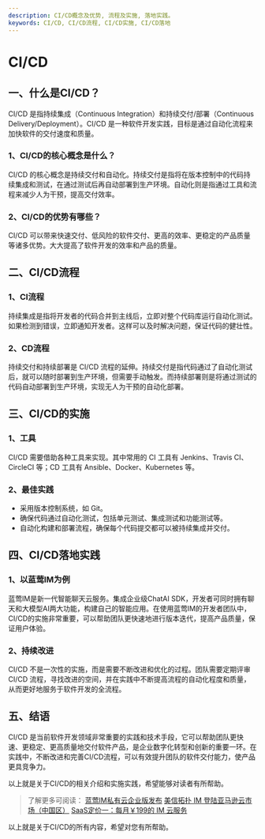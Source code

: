 ```yaml
---
description: CI/CD概念及优势, 流程及实施, 落地实践。
keywords: CI/CD, CI/CD流程, CI/CD实施, CI/CD落地
---
```

# CI/CD

## 一、什么是CI/CD？
CI/CD 是指持续集成（Continuous Integration）和持续交付/部署（Continuous Delivery/Deployment）。CI/CD 是一种软件开发实践，目标是通过自动化流程来加快软件的交付速度和质量。

### **1、CI/CD的核心概念是什么？**
CI/CD 的核心概念是持续交付和自动化。持续交付是指将在版本控制中的代码持续集成和测试，在通过测试后再自动部署到生产环境。自动化则是指通过工具和流程来减少人为干预，提高交付效率。

### **2、CI/CD的优势有哪些？**
CI/CD 可以带来快速交付、低风险的软件交付、更高的效率、更稳定的产品质量等诸多优势。大大提高了软件开发的效率和产品的质量。

## 二、CI/CD流程

### **1、CI流程**
持续集成是指将开发者的代码合并到主线后，立即对整个代码库运行自动化测试。如果检测到错误，立即通知开发者。这样可以及时解决问题，保证代码的健壮性。

### **2、CD流程**
持续交付和持续部署是 CI/CD 流程的延伸。持续交付是指代码通过了自动化测试后，就可以随时部署到生产环境，但需要手动触发。而持续部署则是将通过测试的代码自动部署到生产环境，实现无人为干预的自动化部署。

## 三、CI/CD的实施
### **1、工具**
CI/CD 需要借助各种工具来实现。其中常用的 CI 工具有 Jenkins、Travis CI、CircleCI 等；CD 工具有 Ansible、Docker、Kubernetes 等。

### **2、最佳实践**
- 采用版本控制系统，如 Git。
- 确保代码通过自动化测试，包括单元测试、集成测试和功能测试等。
- 自动化构建和部署流程，确保每个代码提交都可以被持续集成并交付。

## 四、CI/CD落地实践
### **1、以蓝莺IM为例**
蓝莺IM是新一代智能聊天云服务。集成企业级ChatAI SDK，开发者可同时拥有聊天和大模型AI两大功能，构建自己的智能应用。在使用蓝莺IM的开发者团队中，CI/CD的实施非常重要，可以帮助团队更快速地进行版本迭代，提高产品质量，保证用户体验。

### **2、持续改进**
CI/CD 不是一次性的实施，而是需要不断改进和优化的过程。团队需要定期评审 CI/CD 流程，寻找改进的空间，并在实践中不断提高流程的自动化程度和质量，从而更好地服务于软件开发的全流程。

## 五、结语
CI/CD 是当前软件开发领域非常重要的实践和技术手段，它可以帮助团队更快速、更稳定、更高质量地交付软件产品，是企业数字化转型和创新的重要一环。在实践中，不断改进和完善CI/CD流程，可以有效提升团队的软件交付能力，使产品更具竞争力。

以上就是关于CI/CD的相关介绍和实施实践，希望能够对读者有所帮助。

>了解更多可阅读：
>[蓝莺IM私有云企业版发布](https://docs.lanyingim.com/articles/product-and-technologies/lanying-im-private-cloud-enterprise-edition-published-and-kylin-os-neocertify.html)
>[美信拓扑 IM 登陆亚马逊云市场（中国区）](https://docs.lanyingim.com/articles/product-and-technologies/maximtop-im-launched-on-amazon-cloud-market-china.html)
>[SaaS定价一：每月￥199的 IM 云服务](https://docs.lanyingim.com/articles/product-and-technologies/saas-pricing-one-im-cloud-service-of-199-per-month.html)

以上就是关于CI/CD的所有内容，希望对您有所帮助。
